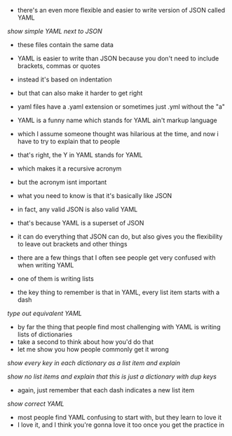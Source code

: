 - there's an even more flexible and easier to write version of JSON called YAML

_show simple YAML next to JSON_

- these files contain the same data

- YAML is easier to write than JSON because you don't need to include brackets, commas or quotes
- instead it's based on indentation
- but that can also make it harder to get right

- yaml files have a .yaml extension or sometimes just .yml without the "a"

- YAML is a funny name which stands for YAML ain't markup language
- which I assume someone thought was hilarious at the time, and now i have to try to explain that to people
- that's right, the Y in YAML stands for YAML
- which makes it a recursive acronym

- but the acronym isnt important
- what you need to know is that it's basically like JSON

- in fact, any valid JSON is also valid YAML
- that's because YAML is a superset of JSON
- it can do everything that JSON can do, but also gives you the flexibility to leave out brackets and other things

- there are a few things that I often see people get very confused with when writing YAML
- one of them is writing lists
- the key thing to remember is that in YAML, every list item starts with a dash

_type out equivalent YAML_

- by far the thing that people find most challenging with YAML is writing lists of dictionaries
- take a second to think about how you'd do that
- let me show you how people commonly get it wrong

_show every key in each dictionary as a list item and explain_

_show no list items and explain that this is just a dictionary with dup keys_

- again, just remember that each dash indicates a new list item

_show correct YAML_

<!-- OUTRO -->

- most people find YAML confusing to start with, but they learn to love it
- I love it, and I think you're gonna love it too once you get the practice in
